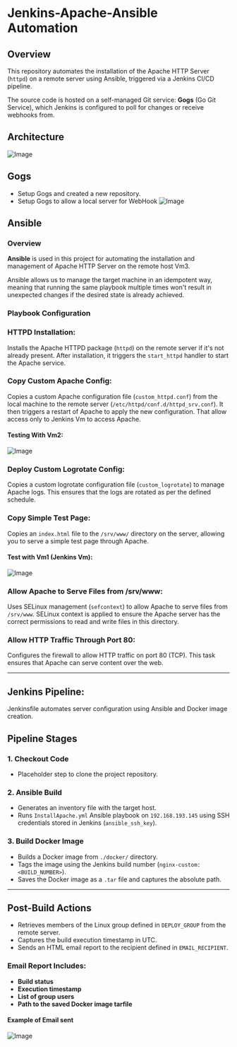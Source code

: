 # Jenkins-Apache-Ansible Automation

## Overview

This repository automates the installation of the Apache HTTP Server (`httpd`) on a remote server using Ansible, triggered via a Jenkins CI/CD pipeline.

The source code is hosted on a self-managed Git service: **Gogs** (Go Git Service), which Jenkins is configured to poll for changes or receive webhooks from.

## Architecture

![Image](https://github.com/user-attachments/assets/9b224e66-c056-474d-8c2f-cd06bd14d93f)

## Gogs
- Setup Gogs and created a new repository.
- Setup Gogs to allow a local server for WebHook
![Image](https://github.com/user-attachments/assets/ba378bb3-17a7-41ea-8e11-cc6447dca06b)

## Ansible

### Overview

**Ansible** is used in this project for automating the installation and management of Apache HTTP Server on the remote host Vm3.

Ansible allows us to manage the target machine in an idempotent way, meaning that running the same playbook multiple times won't result in unexpected changes if the desired state is already achieved.

### Playbook Configuration
### HTTPD Installation:
Installs the Apache HTTPD package (`httpd`) on the remote server if it's not already present. After installation, it triggers the `start_httpd` handler to start the Apache service.

### Copy Custom Apache Config:
Copies a custom Apache configuration file (`custom_httpd.conf`) from the local machine to the remote server (`/etc/httpd/conf.d/httpd_srv.conf`). It then triggers a restart of Apache to apply the new configuration.
That allow access only to Jenkins Vm to access Apache.
#### Testing With Vm2:
![Image](https://github.com/user-attachments/assets/bc1851f5-83d4-4b64-bcdb-aeee85aff604)

### Deploy Custom Logrotate Config:
Copies a custom logrotate configuration file (`custom_logrotate`) to manage Apache logs. This ensures that the logs are rotated as per the defined schedule.

### Copy Simple Test Page:
Copies an `index.html` file to the `/srv/www/` directory on the server, allowing you to serve a simple test page through Apache.
#### Test with Vm1 (Jenkins Vm): 
![Image](https://github.com/user-attachments/assets/fa49fc1e-adf1-4261-918a-0829483cddcf)

### Allow Apache to Serve Files from /srv/www:
Uses SELinux management (`sefcontext`) to allow Apache to serve files from `/srv/www`. SELinux context is applied to ensure the Apache server has the correct permissions to read and write files in this directory.

### Allow HTTP Traffic Through Port 80:
Configures the firewall to allow HTTP traffic on port 80 (TCP). This task ensures that Apache can serve content over the web.

---


## Jenkins Pipeline:
Jenkinsfile automates server configuration using Ansible and Docker image creation.
## Pipeline Stages

### 1. Checkout Code
- Placeholder step to clone the project repository.

### 2. Ansible Build
- Generates an inventory file with the target host.
- Runs `InstallApache.yml` Ansible playbook on `192.168.193.145` using SSH credentials stored in Jenkins (`ansible_ssh_key`).

### 3. Build Docker Image
- Builds a Docker image from `./docker/` directory.
- Tags the image using the Jenkins build number (`nginx-custom:<BUILD_NUMBER>`).
- Saves the Docker image as a `.tar` file and captures the absolute path.
---

## Post-Build Actions

- Retrieves members of the Linux group defined in `DEPLOY_GROUP` from the remote server.
- Captures the build execution timestamp in UTC.
- Sends an HTML email report to the recipient defined in `EMAIL_RECIPIENT`.

### Email Report Includes:
- **Build status**
- **Execution timestamp**
- **List of group users**
- **Path to the saved Docker image tarfile**

#### Example of Email sent
![Image](https://github.com/user-attachments/assets/5407db18-071f-417e-810a-2feddfbc824a)


